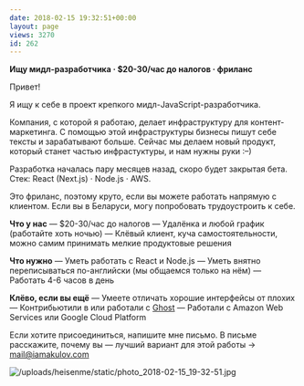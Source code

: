 ```yaml
---
date: 2018-02-15 19:32:51+00:00
layout: page
views: 3270
id: 262
---
```


[​​](http://telegra.ph/file/a84daca4c2220b825ad0f.jpg)**Ищу мидл-разработчика · $20-30/час до налогов · фриланс**

Привет!

Я ищу к себе в проект крепкого мидл-JavaScript-разработчика.

Компания, с которой я работаю, делает инфраструктуру для контент-маркетинга. С помощью этой инфраструктуры бизнесы пишут себе тексты и зарабатывают больше. Сейчас мы делаем новый продукт, который станет частью инфрастуктуры, и нам нужны руки :–)

Разработка началась пару месяцев назад, скоро будет закрытая бета. Стек: React (Next.js) · Node.js · AWS.

Это фриланс, поэтому круто, если вы можете работать напрямую с клиентом. Если вы в Беларуси, могу попробовать трудоустроить к себе.

**Что у нас**
— $20-30/час до налогов
— Удалёнка и любой график (работайте хоть ночью)
— Клёвый клиент, куча самостоятельности, можно самим принимать мелкие продуктовые решения

**Что нужно**
— Уметь работать с React и Node.js
— Уметь внятно переписываться по-английски (мы общаемся только на нём)
— Работать 4-6 часов в день

**Клёво, если вы ещё**
— Умеете отличать хорошие интерфейсы от плохих
— Контрибьютили в или работали с [Ghost](http://ghost.org/)
— Работали с Amazon Web Services или Google Cloud Platform

Если хотите присоединиться, напишите мне письмо. В письме расскажите, почему вы — лучший вариант для этой работы → mail@iamakulov.com



![/uploads/heisenme/static/photo_2018-02-15_19-32-51.jpg](/uploads/heisenme/static/photo_2018-02-15_19-32-51.jpg)
